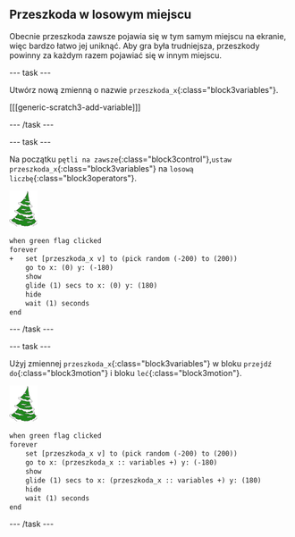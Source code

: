 ## Przeszkoda w losowym miejscu

Obecnie przeszkoda zawsze pojawia się w tym samym miejscu na ekranie, więc bardzo łatwo jej uniknąć. Aby gra była trudniejsza, przeszkody powinny za każdym razem pojawiać się w innym miejscu.

--- task ---

Utwórz nową zmienną o nazwie `przeszkoda_x`{:class="block3variables"}.

[[[generic-scratch3-add-variable]]]

--- /task ---

--- task ---

Na początku `pętli na zawsze`{:class="block3control"},`ustaw przeszkoda_x`{:class="block3variables"} na `losową liczbę`{:class="block3operators"}.

![duszek przeszkoda](images/obstacle_sprite.png)

```blocks3
when green flag clicked
forever 
+   set [przeszkoda_x v] to (pick random (-200) to (200))
    go to x: (0) y: (-180)
    show
    glide (1) secs to x: (0) y: (180)
    hide
    wait (1) seconds
end
```


--- /task ---

--- task ---

Użyj zmiennej `przeszkoda_x`{:class="block3variables"} w bloku `przejdź do`{:class="block3motion"} i bloku `leć`{:class="block3motion"}.

![duszek przeszkoda](images/obstacle_sprite.png)

```blocks3
when green flag clicked
forever 
    set [przeszkoda_x v] to (pick random (-200) to (200))
    go to x: (przeszkoda_x :: variables +) y: (-180)
    show
    glide (1) secs to x: (przeszkoda_x :: variables +) y: (180)
    hide
    wait (1) seconds
end
```

--- /task ---